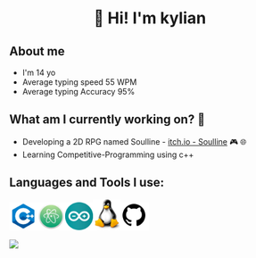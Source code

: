 ### <h1 align = "center">👋 Hi! I'm kylian</h1>

## About me
- I'm 14 yo
- Average typing speed 55 WPM
- Average typing Accuracy 95%

## What am I currently working on? 🧐
- Developing a 2D RPG named Soulline - [itch.io - Soulline](https://soulworks.itch.io) 🎮 🌐
- Learning Competitive-Programming using c++

## Languages and Tools I use: 
<img src="images/c++_logo.jpg" width="50"><img src="images/atom_logo.jpg" width="50"><img src="images/arduino_logo.jpg" width="50"><img src="images/linux_logo.jpg" width="50"><img src="images/github_logo.jpg" width="50">

<img src="https://github-readme-stats.vercel.app/api?username=kylian-tm&&show_icons=true&title_color=ffffff&icon_color=bb2acf&text_color=daf7dc&bg_color=151515">
